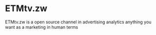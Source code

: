 # ETMtv.zw
ETMtv.zw is a open source channel in advertising analytics anything you want as a marketing in human terms
